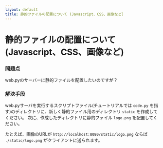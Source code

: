 ```yaml
---
layout: default
title: 静的ファイルの配置について (Javascript、CSS、画像など)
---
```


# 静的ファイルの配置について (Javascript、CSS、画像など)

### 問題点
web.pyのサーバーに静的ファイルを配置したいのですが？

### 解決手段

web.pyサーバを実行するスクリプトファイル(チュートリアルでは `code.py` を指す)のディレクトリに、新しく静的ファイル用のディレクトリ `static` を作成してください。
次に、作成したディレクトリに静的ファイル `logo.png` を配置してください。

たとえば、画像のURLが `http://localhost:8080/static/logo.png` ならば `./static/logo.png` がクライアントに送られます。
